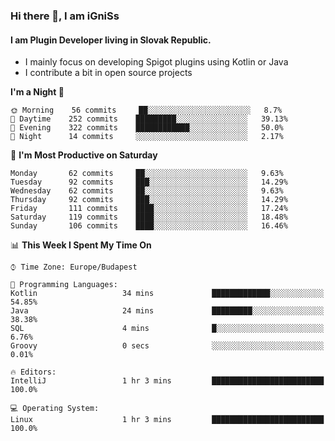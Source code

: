 ### Hi there 👋, I am iGniSs

#### I am Plugin Developer living in Slovak Republic.
- I mainly focus on developing Spigot plugins using Kotlin or Java
- I contribute a bit in open source projects

<!--START_SECTION:waka-->
**I'm a Night 🦉** 

```text
🌞 Morning    56 commits     ██░░░░░░░░░░░░░░░░░░░░░░░   8.7% 
🌆 Daytime    252 commits    █████████░░░░░░░░░░░░░░░░   39.13% 
🌃 Evening    322 commits    ████████████░░░░░░░░░░░░░   50.0% 
🌙 Night      14 commits     ░░░░░░░░░░░░░░░░░░░░░░░░░   2.17%

```
📅 **I'm Most Productive on Saturday** 

```text
Monday       62 commits     ██░░░░░░░░░░░░░░░░░░░░░░░   9.63% 
Tuesday      92 commits     ███░░░░░░░░░░░░░░░░░░░░░░   14.29% 
Wednesday    62 commits     ██░░░░░░░░░░░░░░░░░░░░░░░   9.63% 
Thursday     92 commits     ███░░░░░░░░░░░░░░░░░░░░░░   14.29% 
Friday       111 commits    ████░░░░░░░░░░░░░░░░░░░░░   17.24% 
Saturday     119 commits    ████░░░░░░░░░░░░░░░░░░░░░   18.48% 
Sunday       106 commits    ████░░░░░░░░░░░░░░░░░░░░░   16.46%

```


📊 **This Week I Spent My Time On** 

```text
⌚︎ Time Zone: Europe/Budapest

💬 Programming Languages: 
Kotlin                   34 mins             █████████████░░░░░░░░░░░░   54.85% 
Java                     24 mins             █████████░░░░░░░░░░░░░░░░   38.38% 
SQL                      4 mins              █░░░░░░░░░░░░░░░░░░░░░░░░   6.76% 
Groovy                   0 secs              ░░░░░░░░░░░░░░░░░░░░░░░░░   0.01%

🔥 Editors: 
IntelliJ                 1 hr 3 mins         █████████████████████████   100.0%

💻 Operating System: 
Linux                    1 hr 3 mins         █████████████████████████   100.0%

```


<!--END_SECTION:waka-->